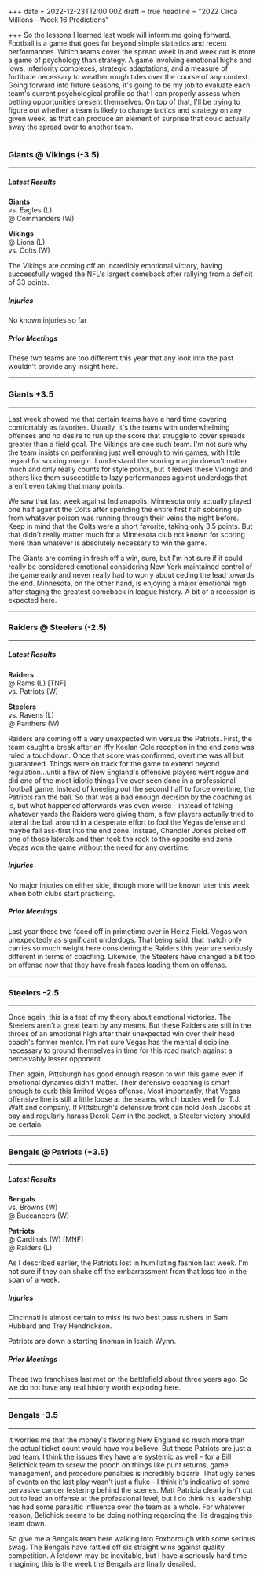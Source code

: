 +++
date = 2022-12-23T12:00:00Z
draft = true
headline = "2022 Circa Millions - Week 16 Predictions"

+++
So the lessons I learned last week will inform me going forward. Football is a game that goes far beyond simple statistics and recent performances. Which teams cover the spread week in and week out is more a game of psychology than strategy. A game involving emotional highs and lows, inferiority complexes, strategic adaptations, and a measure of fortitude necessary to weather rough tides over the course of any contest. Going forward into future seasons, it's going to be my job to evaluate each team's current psychological profile so that I can properly assess when betting opportunities present themselves. On top of that, I'll be trying to figure out whether a team is likely to change tactics and strategy on any given week, as that can produce an element of surprise that could actually sway the spread over to another team.

***

### Giants @ Vikings (-3.5)

***

##### Latest Results

**Giants**  
vs. Eagles (L)  
@ Commanders (W)

**Vikings**  
@ Lions (L)  
vs. Colts (W)

The Vikings are coming off an incredibly emotional victory, having successfully waged the NFL's largest comeback after rallying from a deficit of 33 points.

##### Injuries

No known injuries so far

##### Prior Meetings

These two teams are too different this year that any look into the past wouldn't provide any insight here.

***

### Giants +3.5

***

Last week showed me that certain teams have a hard time covering comfortably as favorites. Usually, it's the teams with underwhelming offenses and no desire to run up the score that struggle to cover spreads greater than a field goal. The Vikings are one such team. I'm not sure why the team insists on performing just well enough to win games, with little regard for scoring margin. I understand the scoring margin doesn't matter much and only really counts for style points, but it leaves these Vikings and others like them susceptible to lazy performances against underdogs that aren't even taking that many points.

We saw that last week against Indianapolis. Minnesota only actually played one half against the Colts after spending the entire first half sobering up from whatever poison was running through their veins the night before. Keep in mind that the Colts were a short favorite, taking only 3.5 points. But that didn't really matter much for a Minnesota club not known for scoring more than whatever is absolutely necessary to win the game.

The Giants are coming in fresh off a win, sure, but I'm not sure if it could really be considered emotional considering New York maintained control of the game early and never really had to worry about ceding the lead towards the end. Minnesota, on the other hand, is enjoying a major emotional high after staging the greatest comeback in league history. A bit of a recession is expected here.

***

### Raiders @ Steelers (-2.5)

***

##### Latest Results

**Raiders**  
@ Rams (L) \[TNF\]  
vs. Patriots (W)

**Steelers**  
vs. Ravens (L)  
@ Panthers (W)

Raiders are coming off a very unexpected win versus the Patriots. First, the team caught a break after an iffy Keelan Cole reception in the end zone was ruled a touchdown. Once that score was confirmed, overtime was all but guaranteed. Things were on track for the game to extend beyond regulation...until a few of New England's offensive players went rogue and did one of the most idiotic things I've ever seen done in a professional football game. Instead of kneeling out the second half to force overtime, the Patriots ran the ball. So that was a bad enough decision by the coaching as is, but what happened afterwards was even worse - instead of taking whatever yards the Raiders were giving them, a few players actually tried to lateral the ball around in a desperate effort to fool the Vegas defense and maybe fall ass-first into the end zone. Instead, Chandler Jones picked off one of those laterals and then took the rock to the opposite end zone. Vegas won the game without the need for any overtime.

##### Injuries

No major injuries on either side, though more will be known later this week when both clubs start practicing.

##### Prior Meetings

Last year these two faced off in primetime over in Heinz Field. Vegas won unexpectedly as significant underdogs. That being said, that match only carries so much weight here considering the Raiders this year are seriously different in terms of coaching. Likewise, the Steelers have changed a bit too on offense now that they have fresh faces leading them on offense.

***

### Steelers -2.5

***

Once again, this is a test of my theory about emotional victories. The Steelers aren't a great team by any means. But these Raiders are still in the throes of an emotional high after their unexpected win over their head coach's former mentor. I'm not sure Vegas has the mental discipline necessary to ground themselves in time for this road match against a perceivably lesser opponent.

Then again, Pittsburgh has good enough reason to win this game even if emotional dynamics didn't matter. Their defensive coaching is smart enough to curb this limited Vegas offense. Most importantly, that Vegas offensive line is still a little loose at the seams, which bodes well for T.J. Watt and company. If PIttsburgh's defensive front can hold Josh Jacobs at bay and regularly harass Derek Carr in the pocket, a Steeler victory should be certain.

***

### Bengals @ Patriots (+3.5)

***

##### Latest Results

**Bengals**  
vs. Browns (W)  
@ Buccaneers (W)

**Patriots**  
@ Cardinals (W) \[MNF\]  
@ Raiders (L)

As I described earlier, the Patriots lost in humiliating fashion last week. I'm not sure if they can shake off the embarrassment from that loss too in the span of a week.

##### Injuries

Cincinnati is almost certain to miss its two best pass rushers in Sam Hubbard and Trey Hendrickson.

Patriots are down a starting lineman in Isaiah Wynn.

##### Prior Meetings

These two franchises last met on the battlefield about three years ago. So we do not have any real history worth exploring here.

***

### Bengals -3.5

***

It worries me that the money's favoring New England so much more than the actual ticket count would have you believe. But these Patriots are just a bad team. I think the issues they have are systemic as well - for a Bill Belichick team to screw the pooch on things like punt returns, game management, and procedure penalties is incredibly bizarre. That ugly series of events on the last play wasn't just a fluke - I think it's indicative of some pervasive cancer festering behind the scenes. Matt Patricia clearly isn't cut out to lead an offense at the professional level, but I do think his leadership has had some parasitic influence over the team as a whole. For whatever reason, Belichick seems to be doing nothing regarding the ills dragging this team down.

So give me a Bengals team here walking into Foxborough with some serious swag. The Bengals have rattled off six straight wins against quality competition. A letdown may be inevitable, but I have a seriously hard time imagining this is the week the Bengals are finally derailed. 
